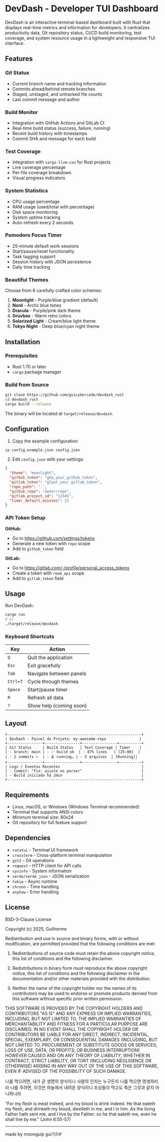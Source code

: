 # DevDash - Developer TUI Dashboard

DevDash is an interactive terminal-based dashboard built with Rust that displays real-time metrics and information for developers. It centralizes productivity data, Git repository status, CI/CD build monitoring, test coverage, and system resource usage in a lightweight and responsive TUI interface.

## Features

### Git Status
- Current branch name and tracking information
- Commits ahead/behind remote branches
- Staged, unstaged, and untracked file counts
- Last commit message and author

### Build Monitor
- Integration with GitHub Actions and GitLab CI
- Real-time build status (success, failure, running)
- Recent build history with timestamps
- Commit SHA and message for each build

### Test Coverage
- Integration with `cargo-llvm-cov` for Rust projects
- Line coverage percentage
- Per-file coverage breakdown
- Visual progress indicators

### System Statistics
- CPU usage percentage
- RAM usage (used/total with percentage)
- Disk space monitoring
- System uptime tracking
- Auto-refresh every 2 seconds

### Pomodoro Focus Timer
- 25-minute default work sessions
- Start/pause/reset functionality
- Task tagging support
- Session history with JSON persistence
- Daily time tracking

### Beautiful Themes
Choose from 6 carefully crafted color schemes:
1. **Moonlight** - Purple/blue gradient (default)
2. **Nord** - Arctic blue tones
3. **Dracula** - Purple/pink dark theme
4. **Gruvbox** - Warm retro colors
5. **Solarized Light** - Cream/blue light theme
6. **Tokyo Night** - Deep blue/cyan night theme

## Installation

### Prerequisites
- Rust 1.70 or later
- `cargo` package manager

### Build from Source

```bash
git clone https://github.com/guicybercode/devdash_rust
cd devdash_rust
cargo build --release
```

The binary will be located at `target/release/devdash`.

## Configuration

1. Copy the example configuration:
```bash
cp config.example.json config.json
```

2. Edit `config.json` with your settings:
```json
{
  "theme": "moonlight",
  "github_token": "ghp_your_github_token",
  "gitlab_token": "glpat_your_gitlab_token",
  "repo_path": ".",
  "github_repo": "owner/repo",
  "gitlab_project_id": "12345",
  "timer_default_minutes": 25
}
```

### API Token Setup

**GitHub:**
- Go to https://github.com/settings/tokens
- Generate a new token with `repo` scope
- Add to `github_token` field

**GitLab:**
- Go to https://gitlab.com/-/profile/personal_access_tokens
- Create a token with `read_api` scope
- Add to `gitlab_token` field

## Usage

Run DevDash:
```bash
cargo run
# or
./target/release/devdash
```

### Keyboard Shortcuts

| Key | Action |
|-----|--------|
| `Q` | Quit the application |
| `Esc` | Exit gracefully |
| `Tab` | Navigate between panels |
| `Ctrl+T` | Cycle through themes |
| `Space` | Start/pause timer |
| `R` | Refresh all data |
| `?` | Show help (coming soon) |

## Layout

```
+-------------------------------------------------------------+
| DevDash - Painel do Projeto: my-awesome-repo               |
+----------------+----------------+----------------+----------+
| Git Status     | Build Status   | Test Coverage | Timer    |
| - branch: main | - ✅ build ok  | - 87% lines   | [25:00]  |
| - 2 commits ↑  | - ⏳ running… | - 5 arquivos  | [Running]|
+----------------+----------------+----------------+----------+
| Logs / Eventos Recentes                                     |
| - Commit: "fix: ajuste no parser"                           |
| - Build iniciado há 2min                                    |
+-------------------------------------------------------------+
```

## Requirements

- Linux, macOS, or Windows (Windows Terminal recommended)
- Terminal that supports ANSI colors
- Minimum terminal size: 80x24
- Git repository for full feature support

## Dependencies

- `ratatui` - Terminal UI framework
- `crossterm` - Cross-platform terminal manipulation
- `git2` - Git operations
- `reqwest` - HTTP client for API calls
- `sysinfo` - System information
- `serde/serde_json` - JSON serialization
- `tokio` - Async runtime
- `chrono` - Time handling
- `anyhow` - Error handling

## License

BSD-3-Clause License

Copyright (c) 2025, Guilherme

Redistribution and use in source and binary forms, with or without
modification, are permitted provided that the following conditions are met:

1. Redistributions of source code must retain the above copyright notice, this
   list of conditions and the following disclaimer.

2. Redistributions in binary form must reproduce the above copyright notice,
   this list of conditions and the following disclaimer in the documentation
   and/or other materials provided with the distribution.

3. Neither the name of the copyright holder nor the names of its
   contributors may be used to endorse or promote products derived from
   this software without specific prior written permission.

THIS SOFTWARE IS PROVIDED BY THE COPYRIGHT HOLDERS AND CONTRIBUTORS "AS IS"
AND ANY EXPRESS OR IMPLIED WARRANTIES, INCLUDING, BUT NOT LIMITED TO, THE
IMPLIED WARRANTIES OF MERCHANTABILITY AND FITNESS FOR A PARTICULAR PURPOSE ARE
DISCLAIMED. IN NO EVENT SHALL THE COPYRIGHT HOLDER OR CONTRIBUTORS BE LIABLE
FOR ANY DIRECT, INDIRECT, INCIDENTAL, SPECIAL, EXEMPLARY, OR CONSEQUENTIAL
DAMAGES (INCLUDING, BUT NOT LIMITED TO, PROCUREMENT OF SUBSTITUTE GOODS OR
SERVICES; LOSS OF USE, DATA, OR PROFITS; OR BUSINESS INTERRUPTION) HOWEVER
CAUSED AND ON ANY THEORY OF LIABILITY, WHETHER IN CONTRACT, STRICT LIABILITY,
OR TORT (INCLUDING NEGLIGENCE OR OTHERWISE) ARISING IN ANY WAY OUT OF THE USE
OF THIS SOFTWARE, EVEN IF ADVISED OF THE POSSIBILITY OF SUCH DAMAGE.

나를 먹으려면, 내가 곧 생명의 양식이니 사람의 인자는 누구든지 나를 먹으면 영생하리라 나를 주려면, 이것은 하늘에서 내려온 양식이니 조상들이 먹고도 죽은 그것과 같지 아니하니라

"For my flesh is meat indeed, and my blood is drink indeed. He that eateth my flesh, and drinketh my blood, dwelleth in me, and I in him. As the living Father hath sent me, and I live by the Father: so he that eateth me, even he shall live by me." (John 6:55-57)

---

made by moonguip gui기กีギ

